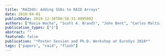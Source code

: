 ```yaml
---
title: "RAID4S: Adding SSDs to RAID Arrays"
date: 2010-04-01
publishDate: 2019-12-30T00:58:33.409509Z
authors: ["Rosie Wacha", "Scott A. Brandt", "John Bent", "Carlos Maltzahn"]
publication_types: ["1"]
abstract: ""
featured: false
publication: "*Poster Session and Ph.D. Workshop at EuroSys 2010*"
tags: ["papers", "raid", "flash"]
---
```


